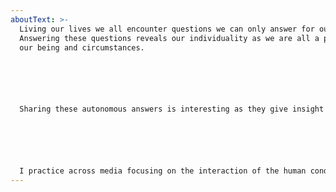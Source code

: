 ```yaml
---
aboutText: >-
  Living our lives we all encounter questions we can only answer for ourselves.
  Answering these questions reveals our individuality as we are all a product of
  our being and circumstances. 






  Sharing these autonomous answers is interesting as they give insight into different points of view and offer room for discussion. Creation to me is the methodology to question and reveal myself and reveal humankind to oneself. It is the method to communicate, explore, connect via the universal language of imagination and personal interpretation. To create is my way to ask and give questions to life, to the universe, to existence. 






  I practice across media focusing on the interaction of the human condition, perspectives and environments.
---
```

